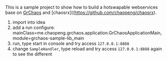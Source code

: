 This is a sample project to show how to build a hotswapable webservices base on [GrChaos](https://github.com/chaopeng/grchaos) and [chaosrx]((https://github.com/chaopeng/chaosrx).

1. import into idea
2. add a run configure: mainClass=me.chaopeng.grchaos.application.GrChaosApplicationMain, module=grchaos-sample-lib_main
3. run, type start in console and try access `127.0.0.1:8888`
4. change `SampleHandler`, type reload and try access `127.0.0.1:8888` again to see the different